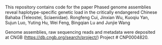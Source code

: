 This repository contains code for the paper Phased genome assemblies reveal haplotype-specific genetic load in the critically endangered Chinese Bahaba (Teleostei, Sciaenidae). Rongfeng Cui, Jinxian Wu, Kuoqiu Yan, Sujun Luo, Yuting Hu, Wei Feng, Bingqian Lu and Junjie Wang

Genome assemblies, raw sequencing reads and metadata were deposited at CNGB (https://db.cngb.org/search/project/) Project # CNP0004820.

